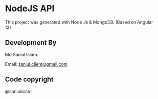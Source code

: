 # NodeJS API

This project was generated with Node Js & MongoDB.
(Based on Angular 12)

## Development By

Md Saniul Islam.

Email: saniul.client@gmail.com

## Code copyright
@saniulislam

